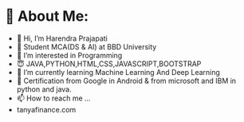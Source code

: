 # 💫 About Me:
- 👋 Hi, I’m Harendra Prajapati
- 🏫 Student MCA(DS & AI) at BBD University
- 👀 I’m interested in Programming
- 😇 JAVA,PYTHON,HTML,CSS,JAVASCRIPT,BOOTSTRAP
- 🌱 I’m currently learning Machine Learning And Deep Learning
- 💞️ Certification from Google in Android & from microsoft and IBM in python and java.
- 📫 How to reach me ...
- tanyafinance.com

<!---
harendraprajapati72/harendraprajapati72 is a ✨ special ✨ repository because its `README.md` (this file) appears on your GitHub profile.
You can click the Preview link to take a look at your changes.
--->
